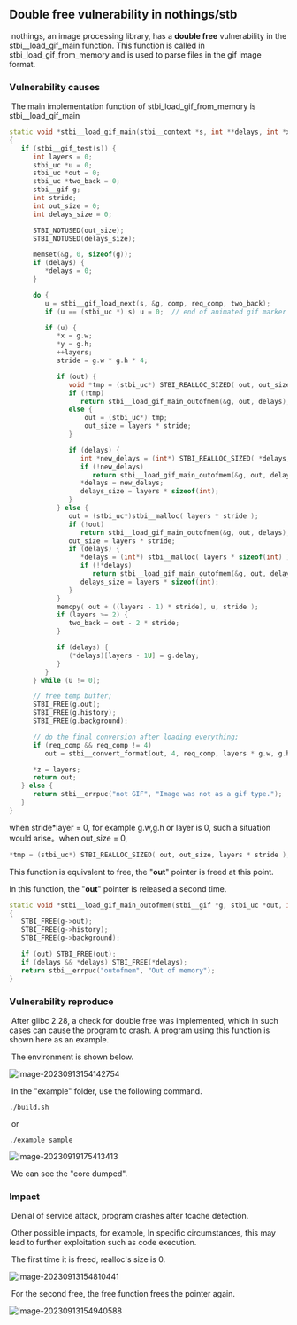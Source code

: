 ## Double free vulnerability in nothings/stb

​	nothings, an image processing library, has a __double free__ vulnerability in the stbi__load_gif_main function. This function is called in stbi_load_gif_from_memory and is used to parse files in the gif image format.

### Vulnerability causes

​	The main implementation function of stbi_load_gif_from_memory is stbi__load_gif_main

```c++
static void *stbi__load_gif_main(stbi__context *s, int **delays, int *x, int *y, int *z, int *comp, int req_comp)
{
   if (stbi__gif_test(s)) {
      int layers = 0;
      stbi_uc *u = 0;
      stbi_uc *out = 0;
      stbi_uc *two_back = 0;
      stbi__gif g;
      int stride;
      int out_size = 0;
      int delays_size = 0;

      STBI_NOTUSED(out_size);
      STBI_NOTUSED(delays_size);

      memset(&g, 0, sizeof(g));
      if (delays) {
         *delays = 0;
      }

      do {
         u = stbi__gif_load_next(s, &g, comp, req_comp, two_back);
         if (u == (stbi_uc *) s) u = 0;  // end of animated gif marker

         if (u) {
            *x = g.w;
            *y = g.h;
            ++layers;
            stride = g.w * g.h * 4;

            if (out) {
               void *tmp = (stbi_uc*) STBI_REALLOC_SIZED( out, out_size, layers * stride );
               if (!tmp)
                  return stbi__load_gif_main_outofmem(&g, out, delays);
               else {
                   out = (stbi_uc*) tmp;
                   out_size = layers * stride;
               }

               if (delays) {
                  int *new_delays = (int*) STBI_REALLOC_SIZED( *delays, delays_size, sizeof(int) * layers );
                  if (!new_delays)
                     return stbi__load_gif_main_outofmem(&g, out, delays);
                  *delays = new_delays;
                  delays_size = layers * sizeof(int);
               }
            } else {
               out = (stbi_uc*)stbi__malloc( layers * stride );
               if (!out)
                  return stbi__load_gif_main_outofmem(&g, out, delays);
               out_size = layers * stride;
               if (delays) {
                  *delays = (int*) stbi__malloc( layers * sizeof(int) );
                  if (!*delays)
                     return stbi__load_gif_main_outofmem(&g, out, delays);
                  delays_size = layers * sizeof(int);
               }
            }
            memcpy( out + ((layers - 1) * stride), u, stride );
            if (layers >= 2) {
               two_back = out - 2 * stride;
            }

            if (delays) {
               (*delays)[layers - 1U] = g.delay;
            }
         }
      } while (u != 0);

      // free temp buffer;
      STBI_FREE(g.out);
      STBI_FREE(g.history);
      STBI_FREE(g.background);

      // do the final conversion after loading everything;
      if (req_comp && req_comp != 4)
         out = stbi__convert_format(out, 4, req_comp, layers * g.w, g.h);

      *z = layers;
      return out;
   } else {
      return stbi__errpuc("not GIF", "Image was not as a gif type.");
   }
}
```

when stride*layer = 0, for example g.w,g.h or layer is 0, such a situation would arise。when out_size = 0,

```c++
*tmp = (stbi_uc*) STBI_REALLOC_SIZED( out, out_size, layers * stride );
```

This function is equivalent to free, the "__out__" pointer is freed at this point.

In this function, the "__out__" pointer is released a second time.

```c++
static void *stbi__load_gif_main_outofmem(stbi__gif *g, stbi_uc *out, int **delays)
{
   STBI_FREE(g->out);
   STBI_FREE(g->history);
   STBI_FREE(g->background);

   if (out) STBI_FREE(out);
   if (delays && *delays) STBI_FREE(*delays);
   return stbi__errpuc("outofmem", "Out of memory");
}
```

### Vulnerability reproduce

​	After glibc 2.28, a check for double free was implemented, which in such cases can cause the program to crash. A program using this function is shown here as an example.

​	The environment is shown below.

![image-20230913154142754](C:\Users\hp\AppData\Roaming\Typora\typora-user-images\image-20230913154142754.png)

​	In the "example" folder, use the following command.

```shell
./build.sh
```

​	or

```shell
./example sample
```

![image-20230919175413413](C:\Users\hp\AppData\Roaming\Typora\typora-user-images\image-20230919175413413.png)

​	We can see the "core dumped".

### Impact

​	Denial of service attack, program crashes after tcache detection.

​	Other possible impacts, for example, In specific circumstances, this may lead to further exploitation such as code execution.

​	The first time it is freed, realloc's size is 0.

![image-20230913154810441](C:\Users\hp\AppData\Roaming\Typora\typora-user-images\image-20230913154810441.png)

​	For the second free, the free function frees the pointer again.

![image-20230913154940588](C:\Users\hp\AppData\Roaming\Typora\typora-user-images\image-20230913154940588.png)

​	

